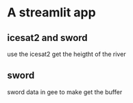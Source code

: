 # A streamlit app
## icesat2 and sword 
use the icesat2 get the heigtht of the river
## sword 
sword data in gee to make get the buffer
